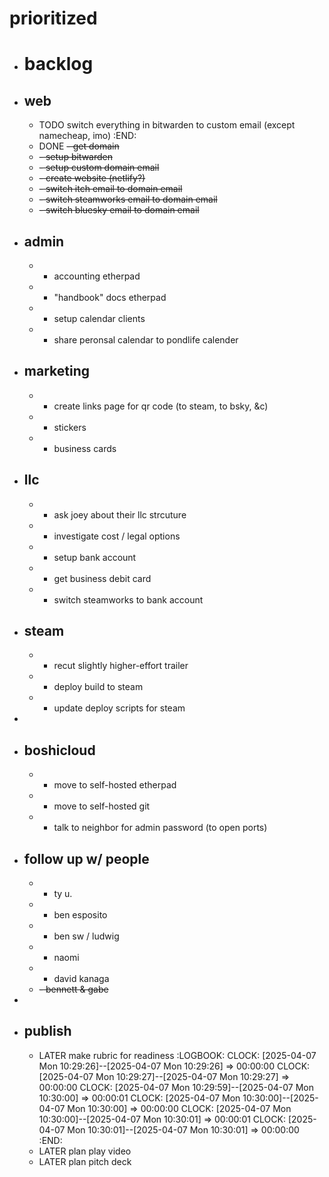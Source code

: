 # prioritized
- # backlog
- ## web
	- TODO switch everything in bitwarden to custom email (except namecheap, imo)
	  :END:
	- DONE ~~- get domain~~
	- ~~- setup bitwarden~~
	- ~~- setup custom domain email~~
	- ~~- create website (netlify?)~~
	- ~~- switch itch email to domain email~~
	- ~~- switch steamworks email to domain email~~
	- ~~- switch bluesky email to domain email~~
- ## admin
	- - accounting etherpad
	- - "handbook" docs etherpad
	- - setup calendar clients
	- - share peronsal calendar to pondlife calender
- ## marketing
	- - create links page for qr code (to steam, to bsky, &c)
	- - stickers
	- - business cards
- ## llc
	- - ask joey about their llc strcuture
	- - investigate cost / legal options
	- - setup bank account
	- - get business debit card
	- - switch steamworks to bank account
- ## steam
	- - recut slightly higher-effort trailer
	- - deploy build to steam
	- - update deploy scripts for steam
-
- ## boshicloud
	- - move to self-hosted etherpad
	- - move to self-hosted git
	- - talk to neighbor for admin password (to open ports)
- ## follow up w/ people
	- - ty u.
	- - ben esposito
	- - ben sw / ludwig
	- - naomi
	- - david kanaga
	- ~~- bennett & gabe~~
-
- ## publish
	- LATER make rubric for readiness
	  :LOGBOOK:
	  CLOCK: [2025-04-07 Mon 10:29:26]--[2025-04-07 Mon 10:29:26] =>  00:00:00
	  CLOCK: [2025-04-07 Mon 10:29:27]--[2025-04-07 Mon 10:29:27] =>  00:00:00
	  CLOCK: [2025-04-07 Mon 10:29:59]--[2025-04-07 Mon 10:30:00] =>  00:00:01
	  CLOCK: [2025-04-07 Mon 10:30:00]--[2025-04-07 Mon 10:30:00] =>  00:00:00
	  CLOCK: [2025-04-07 Mon 10:30:00]--[2025-04-07 Mon 10:30:01] =>  00:00:01
	  CLOCK: [2025-04-07 Mon 10:30:01]--[2025-04-07 Mon 10:30:01] =>  00:00:00
	  :END:
	- LATER plan play video
	- LATER plan pitch deck